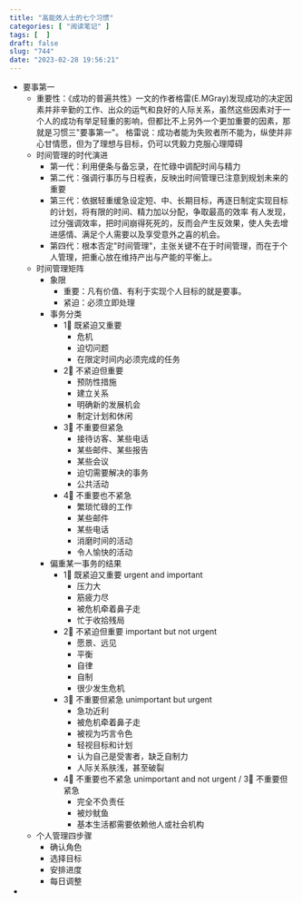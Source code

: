 ```yaml
---
title: "高能效人士的七个习惯"
categories: [ "阅读笔记" ]
tags: [  ]
draft: false
slug: "744"
date: "2023-02-28 19:56:21"
---
```



* 要事第一
  * 重要性：《成功的普遍共性》一文的作者格雷(E.MGray)发现成功的决定因素并非辛勤的工作、出众的运气和良好的人际关系，虽然这些因素对于一个人的成功有举足轻重的影响，但都比不上另外一个更加重要的因素，那就是习惯三"要事第一"。
    格雷说：成功者能为失败者所不能为，纵使并非心甘情愿，但为了理想与目标，仍可以凭毅力克服心理障碍
  * 时间管理的时代演进
    * 第一代：利用便条与备忘录，在忙碌中调配时间与精力
    * 第二代：强调行事历与日程表，反映出时间管理已注意到规划未来的重要
    * 第三代：依据轻重缓急设定短、中、长期目标，再逐日制定实现目标的计划，将有限的时间、精力加以分配，争取最高的效率
      有人发现，过分强调效率，把时间崩得死死的，反而会产生反效果，使人失去增进感情、满足个人需要以及享受意外之喜的机会。
    * 第四代：根本否定"时间管理"，主张关键不在于时间管理，而在于个人管理，把重心放在维持产出与产能的平衡上。
  * 时间管理矩阵
    * 象限
      * 重要：凡有价值、有利于实现个人目标的就是要事。
      * 紧迫：必须立即处理
    * 事务分类
      * 1⃣️ 既紧迫又重要
        * 危机
        * 迫切问题
        * 在限定时间内必须完成的任务
      * 2⃣️ 不紧迫但重要
        * 预防性措施
        * 建立关系
        * 明确新的发展机会
        * 制定计划和休闲
      * 3⃣️ 不重要但紧急
        * 接待访客、某些电话
        * 某些邮件、某些报告
        * 某些会议
        * 迫切需要解决的事务
        * 公共活动
      * 4⃣️ 不重要也不紧急
        * 繁琐忙碌的工作
        * 某些邮件
        * 某些电话
        * 消磨时间的活动
        * 令人愉快的活动
    * 偏重某一事务的结果
      * 1⃣️ 既紧迫又重要 urgent and important
        * 压力大
        * 筋疲力尽
        * 被危机牵着鼻子走
        * 忙于收拾残局
      * 2⃣️ 不紧迫但重要 important but not urgent
        * 愿景、远见
        * 平衡
        * 自律
        * 自制
        * 很少发生危机
      * 3⃣️ 不重要但紧急 unimportant but urgent
        * 急功近利
        * 被危机牵着鼻子走
        * 被视为巧言令色
        * 轻视目标和计划
        * 认为自己是受害者，缺乏自制力
        * 人际关系肤浅，甚至破裂
      * 4⃣️ 不重要也不紧急 unimportant and not urgent / 3⃣️ 不重要但紧急
        * 完全不负责任
        * 被炒鱿鱼
        * 基本生活都需要依赖他人或社会机构
  * 个人管理四步骤
    * 确认角色
    * 选择目标
    * 安排进度
    * 每日调整
* 



